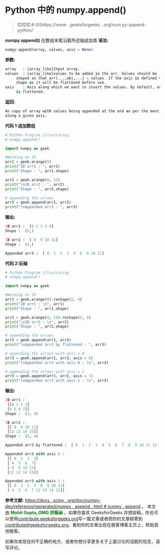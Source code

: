 # Python 中的 numpy.append()

> 哎哎哎:# t0]https://www . geeksforgeeks . org/num py-append-python/

**numpy.append()** 在数组末尾沿着所述轴追加值
**语法:**

```py
numpy.append(array, values, axis = None)
```

**参数:**

```py
array   : [array_like]Input array. 
values  : [array_like]values to be added in the arr. Values should be 
     shaped so that arr[...,obj,...] = values. If the axis is defined values can be of any
     shape as it will be flattened before use.
axis    : Axis along which we want to insert the values. By default, array
     is flattened.    

```

**返回:**

```py
An copy of array with values being appended at the end as per the mentioned object
along a given axis. 

```

**代码 1:追加数组**

```py
# Python Program illustrating
# numpy.append()

import numpy as geek

#Working on 1D
arr1 = geek.arange(5)
print("1D arr1 : ", arr1)
print("Shape : ", arr1.shape)

arr2 = geek.arange(8, 12)
print("\n1D arr2 : ", arr2)
print("Shape : ", arr2.shape)

# appending the arrays
arr3 = geek.append(arr1, arr2)
print("\nAppended arr3 : ", arr3)
```

**输出:**

```py
1D arr1 :  [0 1 2 3 4]
Shape :  (5,)

1D arr2 :  [ 8  9 10 11]
Shape :  (4,)

Appended arr3 :  [ 0  1  2  3  4  8  9 10 11]

```

**代码 2:玩轴**

```py
# Python Program illustrating
# numpy.append()

import numpy as geek

#Working on 1D
arr1 = geek.arange(8).reshape(2, 4)
print("2D arr1 : \n", arr1)
print("Shape : ", arr1.shape)

arr2 = geek.arange(8, 16).reshape(2, 4)
print("\n2D arr2 : \n", arr2)
print("Shape : ", arr2.shape)

# appending the arrays
arr3 = geek.append(arr1, arr2)
print("\nAppended arr3 by flattened : ", arr3)

# appending the arrays with axis = 0
arr3 = geek.append(arr1, arr2, axis = 0)
print("\nAppended arr3 with axis 0 : \n", arr3)

# appending the arrays with axis = 1
arr3 = geek.append(arr1, arr2, axis = 1)
print("\nAppended arr3 with axis 1 : \n", arr3)
```

**输出:**

```py
2D arr1 : 
 [[0 1 2 3]
 [4 5 6 7]]
Shape :  (2, 4)

2D arr2 : 
 [[ 8  9 10 11]
 [12 13 14 15]]
Shape :  (2, 4)

Appended arr3 by flattened :  [ 0  1  2  3  4  5  6  7  8  9 10 11 12 13 14 15]

Appended arr3 with axis 0 : 
 [[ 0  1  2  3]
 [ 4  5  6  7]
 [ 8  9 10 11]
 [12 13 14 15]]

Appended arr3 with axis 1 : 
 [[ 0  1  2  3  8  9 10 11]
 [ 4  5  6  7 12 13 14 15]]

```

**参考文献:**
[https://docs . scipy . org/doc/numpy-dev/reference/generated/numpy . append . html # numpy . append](https://docs.scipy.org/doc/numpy-dev/reference/generated/numpy.append.html#numpy.append)
。
本文由 <font color="green">**Mohit Gupta_OMG 供稿😀**</font> 。如果你喜欢 GeeksforGeeks 并想投稿，你也可以使用[contribute.geeksforgeeks.org](http://www.contribute.geeksforgeeks.org)写一篇文章或者把你的文章邮寄到 contribute@geeksforgeeks.org。看到你的文章出现在极客博客主页上，帮助其他极客。

如果你发现任何不正确的地方，或者你想分享更多关于上面讨论的话题的信息，请写评论。